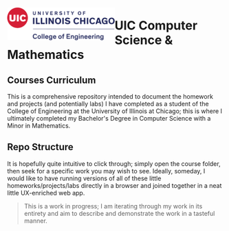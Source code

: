 <img
    align="left"
    src="uicLogo.png"
    alt="UIC COE Logo"
    width="250"
/>

# UIC Computer Science & Mathematics

## Courses Curriculum

This is a comprehensive repository intended to document the homework and projects (and potentially labs) I have completed as a student of the College of Engineering at the University of Illinois at Chicago; this is where I ultimately completed my Bachelor's Degree in Computer Science with a Minor in Mathematics.

## Repo Structure

It is hopefully quite intuitive to click through; simply open the course folder, then seek for a specific work you may wish to see. Ideally, someday, I would like to have running versions of all of these little homeworks/projects/labs directly in a browser and joined together in a neat little UX-enriched web app.

>This is a work in progress; I am iterating through my work in its entirety and aim to describe and demonstrate the work in a tasteful manner.
